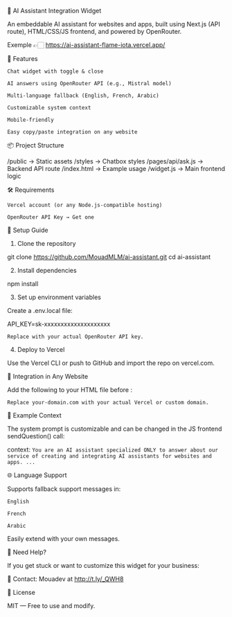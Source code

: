 🧠 AI Assistant Integration Widget

An embeddable AI assistant for websites and apps, built using Next.js (API route), HTML/CSS/JS frontend, and powered by OpenRouter.

Exemple 👉🏻 https://ai-assistant-flame-iota.vercel.app/

🚀 Features

    Chat widget with toggle & close

    AI answers using OpenRouter API (e.g., Mistral model)

    Multi-language fallback (English, French, Arabic)

    Customizable system context

    Mobile-friendly

    Easy copy/paste integration on any website

📦 Project Structure

/public            → Static assets
/styles            → Chatbox styles
/pages/api/ask.js  → Backend API route
/index.html        → Example usage
/widget.js         → Main frontend logic

🛠 Requirements

    Vercel account (or any Node.js-compatible hosting)

    OpenRouter API Key → Get one

🔧 Setup Guide
1. Clone the repository

git clone https://github.com/MouadMLM/ai-assistant.git
cd ai-assistant

2. Install dependencies

npm install

3. Set up environment variables

Create a .env.local file:

API_KEY=sk-xxxxxxxxxxxxxxxxxxxx

    Replace with your actual OpenRouter API key.

4. Deploy to Vercel

Use the Vercel CLI or push to GitHub and import the repo on vercel.com. </br>

🧩 Integration in Any Website

Add the following to your HTML file before </body>:

<!-- Include the AI Assistant Widget -->
<link rel="stylesheet" href="https://your-domain.com/styles/chatbox.css" />
<div id="chat-box-wrapper">
  <!-- Chatbox will be injected here -->
</div>
<script src="https://your-domain.com/widget.js" defer></script>

    Replace your-domain.com with your actual Vercel or custom domain.

🧪 Example Context

The system prompt is customizable and can be changed in the JS frontend sendQuestion() call:

context: `You are an AI assistant specialized ONLY to answer about our service of creating and integrating AI assistants for websites and apps. ...`

🌐 Language Support

Supports fallback support messages in:

    English

    French

    Arabic

Easily extend with your own messages. </br>


🤝 Need Help?

If you get stuck or want to customize this widget for your business:

📧 Contact: Mouadev at http://t.ly/_QWH8 </br>

📄 License

MIT — Free to use and modify.
